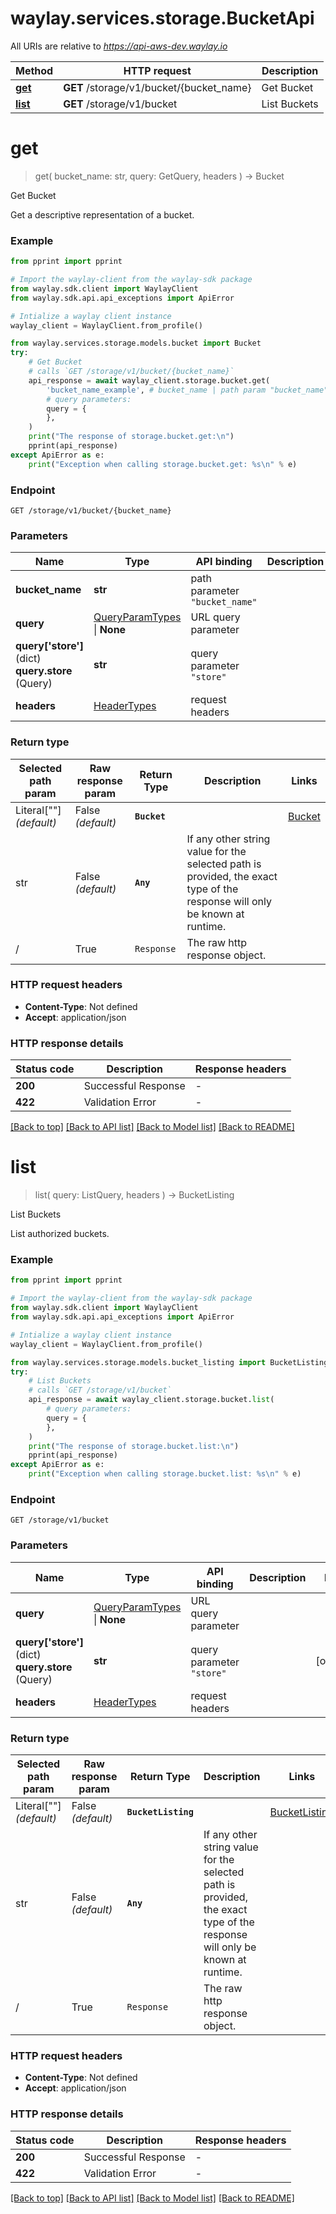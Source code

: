 # waylay.services.storage.BucketApi

All URIs are relative to *https://api-aws-dev.waylay.io*

Method | HTTP request | Description
------------- | ------------- | -------------
[**get**](BucketApi.md#get) | **GET** /storage/v1/bucket/{bucket_name} | Get Bucket
[**list**](BucketApi.md#list) | **GET** /storage/v1/bucket | List Buckets

# **get**
> get(
> bucket_name: str,
> query: GetQuery,
> headers
> ) -> Bucket

Get Bucket

Get a descriptive representation of a bucket.

### Example

```python
from pprint import pprint

# Import the waylay-client from the waylay-sdk package
from waylay.sdk.client import WaylayClient
from waylay.sdk.api.api_exceptions import ApiError

# Intialize a waylay client instance
waylay_client = WaylayClient.from_profile()

from waylay.services.storage.models.bucket import Bucket
try:
    # Get Bucket
    # calls `GET /storage/v1/bucket/{bucket_name}`
    api_response = await waylay_client.storage.bucket.get(
        'bucket_name_example', # bucket_name | path param "bucket_name"
        # query parameters:
        query = {
        },
    )
    print("The response of storage.bucket.get:\n")
    pprint(api_response)
except ApiError as e:
    print("Exception when calling storage.bucket.get: %s\n" % e)
```

### Endpoint
```
GET /storage/v1/bucket/{bucket_name}
```
### Parameters

Name     | Type  | API binding   | Description   | Notes
-------- | ----- | ------------- | ------------- | -------------
**bucket_name** | **str** | path parameter `"bucket_name"` |  | 
**query** | [QueryParamTypes](Operation.md#req_arg_query) \| **None** | URL query parameter |  | 
**query['store']** (dict) <br> **query.store** (Query) | **str** | query parameter `"store"` |  | [optional] 
**headers** | [HeaderTypes](Operation.md#req_headers) | request headers |  | 

### Return type

Selected path param | Raw response param | Return Type  | Description | Links
------------------- | ------------------ | ------------ | ----------- | -----
Literal[""] _(default)_  | False _(default)_ | **`Bucket`** |  | [Bucket](Bucket.md)
str | False _(default)_ | **`Any`** | If any other string value for the selected path is provided, the exact type of the response will only be known at runtime. | 
/ | True | `Response` | The raw http response object.

### HTTP request headers

 - **Content-Type**: Not defined
 - **Accept**: application/json

### HTTP response details

| Status code | Description | Response headers |
|-------------|-------------|------------------|
**200** | Successful Response |  -  |
**422** | Validation Error |  -  |

[[Back to top]](#) [[Back to API list]](../README.md#documentation-for-api-endpoints) [[Back to Model list]](../README.md#documentation-for-models) [[Back to README]](../README.md)

# **list**
> list(
> query: ListQuery,
> headers
> ) -> BucketListing

List Buckets

List authorized buckets.

### Example

```python
from pprint import pprint

# Import the waylay-client from the waylay-sdk package
from waylay.sdk.client import WaylayClient
from waylay.sdk.api.api_exceptions import ApiError

# Intialize a waylay client instance
waylay_client = WaylayClient.from_profile()

from waylay.services.storage.models.bucket_listing import BucketListing
try:
    # List Buckets
    # calls `GET /storage/v1/bucket`
    api_response = await waylay_client.storage.bucket.list(
        # query parameters:
        query = {
        },
    )
    print("The response of storage.bucket.list:\n")
    pprint(api_response)
except ApiError as e:
    print("Exception when calling storage.bucket.list: %s\n" % e)
```

### Endpoint
```
GET /storage/v1/bucket
```
### Parameters

Name     | Type  | API binding   | Description   | Notes
-------- | ----- | ------------- | ------------- | -------------
**query** | [QueryParamTypes](Operation.md#req_arg_query) \| **None** | URL query parameter |  | 
**query['store']** (dict) <br> **query.store** (Query) | **str** | query parameter `"store"` |  | [optional] 
**headers** | [HeaderTypes](Operation.md#req_headers) | request headers |  | 

### Return type

Selected path param | Raw response param | Return Type  | Description | Links
------------------- | ------------------ | ------------ | ----------- | -----
Literal[""] _(default)_  | False _(default)_ | **`BucketListing`** |  | [BucketListing](BucketListing.md)
str | False _(default)_ | **`Any`** | If any other string value for the selected path is provided, the exact type of the response will only be known at runtime. | 
/ | True | `Response` | The raw http response object.

### HTTP request headers

 - **Content-Type**: Not defined
 - **Accept**: application/json

### HTTP response details

| Status code | Description | Response headers |
|-------------|-------------|------------------|
**200** | Successful Response |  -  |
**422** | Validation Error |  -  |

[[Back to top]](#) [[Back to API list]](../README.md#documentation-for-api-endpoints) [[Back to Model list]](../README.md#documentation-for-models) [[Back to README]](../README.md)


